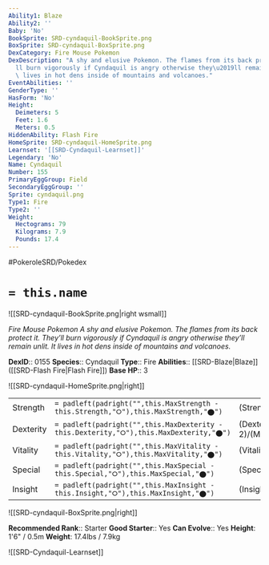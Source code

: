 ```yaml
---
Ability1: Blaze
Ability2: ''
Baby: 'No'
BookSprite: SRD-cyndaquil-BookSprite.png
BoxSprite: SRD-cyndaquil-BoxSprite.png
DexCategory: Fire Mouse Pokemon
DexDescription: "A shy and elusive Pokemon. The flames from its back protect it. They\u2019\
  ll burn vigorously if Cyndaquil is angry otherwise they\u2019ll remain unlit. It\
  \ lives in hot dens inside of mountains and volcanoes."
EventAbilities: ''
GenderType: ''
HasForm: 'No'
Height:
  Deimeters: 5
  Feet: 1.6
  Meters: 0.5
HiddenAbility: Flash Fire
HomeSprite: SRD-cyndaquil-HomeSprite.png
Learnset: '[[SRD-Cyndaquil-Learnset]]'
Legendary: 'No'
Name: Cyndaquil
Number: 155
PrimaryEggGroup: Field
SecondaryEggGroup: ''
Sprite: cyndaquil.png
Type1: Fire
Type2: ''
Weight:
  Hectograms: 79
  Kilograms: 7.9
  Pounds: 17.4
---
```


#PokeroleSRD/Pokedex

# `= this.name`

![[SRD-cyndaquil-BookSprite.png|right wsmall]]

*Fire Mouse Pokemon*
*A shy and elusive Pokemon. The flames from its back protect it. They’ll burn vigorously if Cyndaquil is angry otherwise they’ll remain unlit. It lives in hot dens inside of mountains and volcanoes.*

**DexID**:: 0155
**Species**:: Cyndaquil
**Type**:: Fire
**Abilities**:: [[SRD-Blaze|Blaze]] ([[SRD-Flash Fire|Flash Fire]])
**Base HP**:: 3

![[SRD-cyndaquil-HomeSprite.png|right]]

|           |                                                                                        |                                          |
| --------- | -------------------------------------------------------------------------------------- | ---------------------------------------- |
| Strength  | `= padleft(padright("",this.MaxStrength - this.Strength,"⭘"),this.MaxStrength,"⬤")`    | (Strength::2)/(MaxStrength::4)   |
| Dexterity | `= padleft(padright("",this.MaxDexterity - this.Dexterity,"⭘"),this.MaxDexterity,"⬤")` | (Dexterity:: 2)/(MaxDexterity::4) |
| Vitality  | `= padleft(padright("",this.MaxVitality - this.Vitality,"⭘"),this.MaxVitality,"⬤")`    | (Vitality::1)/(MaxVitality::3)   |
| Special   | `= padleft(padright("",this.MaxSpecial - this.Special,"⭘"),this.MaxSpecial,"⬤")`       | (Special::2)/(MaxSpecial::4)     |
| Insight   | `= padleft(padright("",this.MaxInsight - this.Insight,"⭘"),this.MaxInsight,"⬤")`       | (Insight::2)/(MaxInsight::4)     |

![[SRD-cyndaquil-BoxSprite.png|right]]

**Recommended Rank**:: Starter
**Good Starter**:: Yes
**Can Evolve**:: Yes
**Height**: 1'6" / 0.5m
**Weight**: 17.4lbs / 7.9kg

![[SRD-Cyndaquil-Learnset]]
